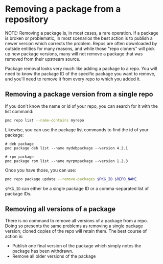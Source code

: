 # Removing a package from a repository

NOTE: Removing a package is, in most cases, a rare operation.
If a package is broken or problematic, in most scenarios the best action is to publish a newer version which corrects the problem.
Repos are often downloaded by outside entities for many reasons, and while those "repo cloners" will pick up new package versions, many will not remove a package that was removed from their upstream source.

Package removal looks very much like adding a package to a repo.
You will need to know the package ID of the specific package you want to remove, and you'll need to remove it from every repo to which you added it.

## Removing a package version from a single repo

If you don't know the name or id of your repo, you can search for it with the list command:

```bash
pmc repo list --name-contains myrepo
```

Likewise, you can use the package list commands to find the id of your package:

```
# deb package
pmc package deb list --name mydebpackage --version 4.2.1

# rpm package
pmc package rpm list --name myrpmpackage --version 1.2.3
```

Once you have those, you can use:

```bash
pmc repo package update --remove-packages $PKG_ID $REPO_NAME
```

`$PKG_ID` can either be a single package ID or a comma-separated list of package IDs.

## Removing all versions of a package

There is no command to remove all versions of a package from a repo.
Doing so presents the same problems as removing a single package version; cloned copies of the repo will retain them.
The best course of action is:
- Publish one final version of the package which simply notes the package has been withdrawn.
- Remove all older versions of the package
